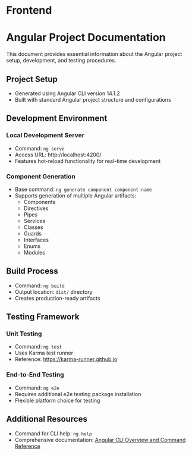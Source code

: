 # Frontend

# Angular Project Documentation

This document provides essential information about the Angular project setup, development, and testing procedures.

## Project Setup
- Generated using Angular CLI version 14.1.2
- Built with standard Angular project structure and configurations

## Development Environment

### Local Development Server
- Command: `ng serve`
- Access URL: http://localhost:4200/
- Features hot-reload functionality for real-time development

### Component Generation
- Base command: `ng generate component component-name`
- Supports generation of multiple Angular artifacts:
  - Components
  - Directives
  - Pipes
  - Services
  - Classes
  - Guards
  - Interfaces
  - Enums
  - Modules

## Build Process
- Command: `ng build`
- Output location: `dist/` directory
- Creates production-ready artifacts

## Testing Framework

### Unit Testing
- Command: `ng test`
- Uses Karma test runner
- Reference: https://karma-runner.github.io

### End-to-End Testing
- Command: `ng e2e`
- Requires additional e2e testing package installation
- Flexible platform choice for testing

## Additional Resources
- Command for CLI help: `ng help`
- Comprehensive documentation: [Angular CLI Overview and Command Reference](https://angular.io/cli)